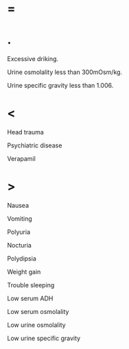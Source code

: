 # =

# .

Excessive driking.

Urine osmolality less than 300mOsm/kg.

Urine specific gravity less than 1.006.

# <

Head trauma

Psychiatric disease

Verapamil

# >

Nausea

Vomiting

Polyuria

Nocturia

Polydipsia

Weight gain

Trouble sleeping

Low serum ADH

Low serum osmolality

Low urine osmolality

Low urine specific gravity
